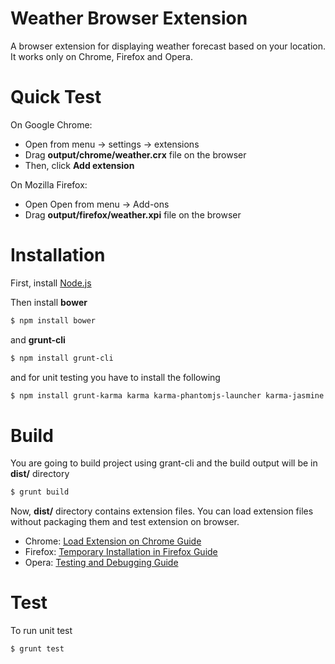 # Weather Browser Extension
A browser extension for displaying weather forecast based on your location. It works only on Chrome, Firefox and Opera.

# Quick Test
On Google Chrome:
- Open from menu -> settings -> extensions
- Drag **output/chrome/weather.crx** file on the browser
- Then, click **Add extension**

On Mozilla Firefox:
- Open Open from menu -> Add-ons
- Drag **output/firefox/weather.xpi** file on the browser

# Installation
First, install [Node.js](https://nodejs.org/)

Then install **bower**
```sh
$ npm install bower
```
and **grunt-cli**
```sh
$ npm install grunt-cli
```
and for unit testing you have to install the following
```sh
$ npm install grunt-karma karma karma-phantomjs-launcher karma-jasmine jasmine-core phantomjs-prebuilt karma-chrome-launcher --save-dev
```

# Build
You are going to build project using grant-cli and the build output will be
in **dist/** directory
```sh
$ grunt build
```
Now, **dist/** directory contains extension files. You can load extension files without packaging them and test extension on browser.
- Chrome: [Load Extension on Chrome Guide](https://developer.chrome.com/extensions/getstarted#unpacked)
- Firefox: [Temporary Installation in Firefox Guide](https://developer.mozilla.org/en-US/Add-ons/WebExtensions/Temporary_Installation_in_Firefox)
- Opera: [Testing and Debugging Guide](https://dev.opera.com/extensions/testing/)

# Test
To run unit test
```sh
$ grunt test
```
